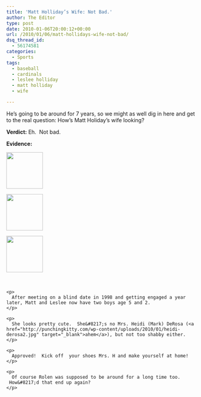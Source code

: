 ```yaml
---
title: 'Matt Holliday’s Wife: Not Bad.'
author: The Editor
type: post
date: 2010-01-06T20:00:12+00:00
url: /2010/01/06/matt-hollidays-wife-not-bad/
dsq_thread_id:
  - 56174581
categories:
  - Sports
tags:
  - baseball
  - cardinals
  - leslee holliday
  - matt holliday
  - wife

---
```

He&#8217;s going to be around for 7 years, so we might as well dig in here and get to the real question: How&#8217;s Matt Holiday&#8217;s wife looking?

**Verdict:** Eh.  Not bad.

**Evidence:**

<div id='gallery-9' class='gallery galleryid-2753 gallery-columns-3 gallery-size-thumbnail'>
  <dl class='gallery-item'>
    <dt class='gallery-icon landscape'>
      <a href='http://punchingkitty.com/2010/01/06/matt-hollidays-wife-not-bad/18_third_320x240/'><img width="96" height="96" src="http://media.punchingkitty.com/wordpress/2010/01/18_third_320x240-150x150.jpg" class="attachment-thumbnail size-thumbnail" alt="" /></a>
    </dt>
  </dl>
  
  <dl class='gallery-item'>
    <dt class='gallery-icon landscape'>
      <a href='http://punchingkitty.com/2010/01/06/matt-hollidays-wife-not-bad/mattholliday2/'><img width="96" height="96" src="http://media.punchingkitty.com/wordpress/2010/01/MattHolliday2-150x150.jpg" class="attachment-thumbnail size-thumbnail" alt="" /></a>
    </dt>
  </dl>
  
  <dl class='gallery-item'>
    <dt class='gallery-icon landscape'>
      <a href='http://punchingkitty.com/2010/01/06/matt-hollidays-wife-not-bad/baseball-2/'><img width="96" height="96" src="http://media.punchingkitty.com/wordpress/2010/01/daylife3-150x150.jpg" class="attachment-thumbnail size-thumbnail" alt="" /></a>
    </dt>
  </dl>
  
  <p>
    <br style="clear: both" /> </div> 
    
    <p>
      After meeting on a blind date in 1998 and getting engaged a year later, Matt and Leslee now have two boys age 5 and 2.
    </p>
    
    <p>
      She looks pretty cute.  She&#8217;s no Mrs. Heidi (Mark) DeRosa (<a href="http://punchingkitty.com/wp-content/uploads/2010/01/heidi-derosa2.jpg" target="_blank">ahem</a>), but not too shabby either.
    </p>
    
    <p>
      Approved!  Kick off  your shoes Mrs. H and make yourself at home!
    </p>
    
    <p>
      Of course Rolen was supposed to be around for a long time too.  How&#8217;d that end up again?
    </p>